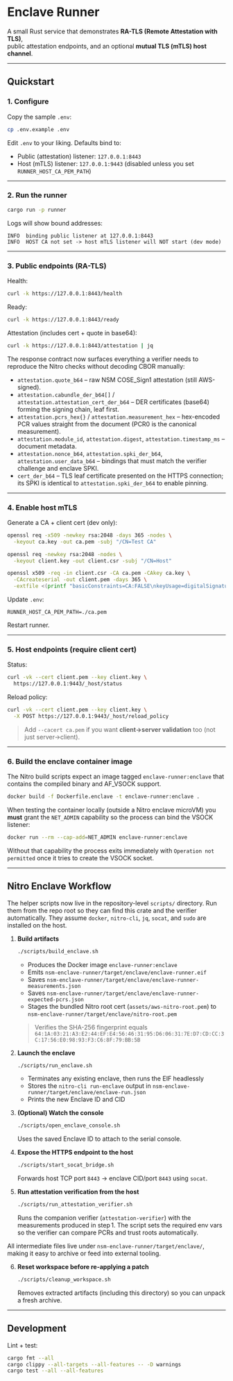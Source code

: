 # Enclave Runner

A small Rust service that demonstrates **RA-TLS (Remote Attestation with TLS)**,  
public attestation endpoints, and an optional **mutual TLS (mTLS) host channel**.

---

## Quickstart

### 1. Configure
Copy the sample `.env`:
```bash
cp .env.example .env
````

Edit `.env` to your liking. Defaults bind to:

* Public (attestation) listener: `127.0.0.1:8443`
* Host (mTLS) listener: `127.0.0.1:9443` (disabled unless you set `RUNNER_HOST_CA_PEM_PATH`)

---

### 2. Run the runner

```bash
cargo run -p runner
```

Logs will show bound addresses:

```
INFO  binding public listener at 127.0.0.1:8443
INFO  HOST CA not set -> host mTLS listener will NOT start (dev mode)
```

---

### 3. Public endpoints (RA-TLS)

Health:

```bash
curl -k https://127.0.0.1:8443/health
```

Ready:

```bash
curl -k https://127.0.0.1:8443/ready
```

Attestation (includes cert + quote in base64):

```bash
curl -k https://127.0.0.1:8443/attestation | jq
```

The response contract now surfaces everything a verifier needs to reproduce the
Nitro checks without decoding CBOR manually:

- `attestation.quote_b64` – raw NSM COSE_Sign1 attestation (still AWS-signed).
- `attestation.cabundle_der_b64[]` / `attestation.attestation_cert_der_b64` –
  DER certificates (base64) forming the signing chain, leaf first.
- `attestation.pcrs_hex{}` / `attestation.measurement_hex` – hex-encoded PCR
  values straight from the document (PCR0 is the canonical measurement).
- `attestation.module_id`, `attestation.digest`, `attestation.timestamp_ms` –
  document metadata.
- `attestation.nonce_b64`, `attestation.spki_der_b64`, `attestation.user_data_b64`
  – bindings that must match the verifier challenge and enclave SPKI.
- `cert_der_b64` – TLS leaf certificate presented on the HTTPS connection;
  its SPKI is identical to `attestation.spki_der_b64` to enable pinning.

---

### 4. Enable host mTLS

Generate a CA + client cert (dev only):

```bash
openssl req -x509 -newkey rsa:2048 -days 365 -nodes \
  -keyout ca.key -out ca.pem -subj "/CN=Test CA"

openssl req -newkey rsa:2048 -nodes \
  -keyout client.key -out client.csr -subj "/CN=Host"

openssl x509 -req -in client.csr -CA ca.pem -CAkey ca.key \
  -CAcreateserial -out client.pem -days 365 \
  -extfile <(printf "basicConstraints=CA:FALSE\nkeyUsage=digitalSignature\nextendedKeyUsage=clientAuth")
```

Update `.env`:

```dotenv
RUNNER_HOST_CA_PEM_PATH=./ca.pem
```

Restart runner.

---

### 5. Host endpoints (require client cert)

Status:

```bash
curl -vk --cert client.pem --key client.key \
  https://127.0.0.1:9443/_host/status
```

Reload policy:

```bash
curl -vk --cert client.pem --key client.key \
  -X POST https://127.0.0.1:9443/_host/reload_policy
```

> Add `--cacert ca.pem` if you want **client→server validation** too (not just server→client).

---

### 6. Build the enclave container image

The Nitro build scripts expect an image tagged `enclave-runner:enclave` that
contains the compiled binary and AF_VSOCK support.

```bash
docker build -f Dockerfile.enclave -t enclave-runner:enclave .
```

When testing the container locally (outside a Nitro enclave microVM) you **must**
grant the `NET_ADMIN` capability so the process can bind the VSOCK listener:

```bash
docker run --rm --cap-add=NET_ADMIN enclave-runner:enclave
```

Without that capability the process exits immediately with `Operation not
permitted` once it tries to create the VSOCK socket.

---

## Nitro Enclave Workflow

The helper scripts now live in the repository-level `scripts/` directory. Run them
from the repo root so they can find this crate and the verifier automatically.
They assume `docker`, `nitro-cli`, `jq`, `socat`, and `sudo` are installed on the host.

1. **Build artifacts**
   ```bash
   ./scripts/build_enclave.sh
   ```
   - Produces the Docker image `enclave-runner:enclave`
   - Emits `nsm-enclave-runner/target/enclave/enclave-runner.eif`
   - Saves `nsm-enclave-runner/target/enclave/enclave-runner-measurements.json`
   - Saves `nsm-enclave-runner/target/enclave/enclave-runner-expected-pcrs.json`
   - Stages the bundled Nitro root cert (`assets/aws-nitro-root.pem`) to `nsm-enclave-runner/target/enclave/nitro-root.pem`
   > Verifies the SHA-256 fingerprint equals `64:1A:03:21:A3:E2:44:EF:E4:56:46:31:95:D6:06:31:7E:D7:CD:CC:3C:17:56:E0:98:93:F3:C6:8F:79:BB:5B`

2. **Launch the enclave**
   ```bash
   ./scripts/run_enclave.sh
   ```
   - Terminates any existing enclave, then runs the EIF headlessly
   - Stores the `nitro-cli run-enclave` output in `nsm-enclave-runner/target/enclave/enclave-run.json`
   - Prints the new Enclave ID and CID

3. **(Optional) Watch the console**
   ```bash
   ./scripts/open_enclave_console.sh
   ```
   Uses the saved Enclave ID to attach to the serial console.

4. **Expose the HTTPS endpoint to the host**
   ```bash
   ./scripts/start_socat_bridge.sh
   ```
   Forwards host TCP port `8443` → enclave CID/port `8443` using `socat`.

5. **Run attestation verification from the host**
   ```bash
   ./scripts/run_attestation_verifier.sh
   ```
   Runs the companion verifier (`attestation-verifier`) with the measurements
   produced in step 1. The script sets the required env vars so the verifier can
   compare PCRs and trust roots automatically.

All intermediate files live under `nsm-enclave-runner/target/enclave/`, making it easy to archive
or feed into external tooling.

6. **Reset workspace before re-applying a patch**
   ```bash
   ./scripts/cleanup_workspace.sh
   ```
   Removes extracted artifacts (including this directory) so you can unpack a fresh archive.

---

## Development

Lint + test:

```bash
cargo fmt --all
cargo clippy --all-targets --all-features -- -D warnings
cargo test --all --all-features
```
